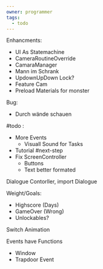 ```yaml
---
owner: programmer
tags:
  - todo
---
```

Enhancments:
- UI As Statemachine
- CameraRoutineOverride
- CamaraManager
- Mann im Schrank
- UpdownUpDown Lock?
- Feature Cam
- Preload Materials for monster

Bug:
- Durch wände schauen

#todo :
- More Events
	- Visuall Sound for Tasks
- Tutorial
#next-step
- Fix ScreenController
	- Buttons
	- Text better formated

Dialogue Contorller, import Dialogue


Weight/Goals:
- Highscore (Days)
- GameOver (Wrong)
- Unlockables? 

Switch Animation

Events have Functions
- Window
- Trapdoor Event

